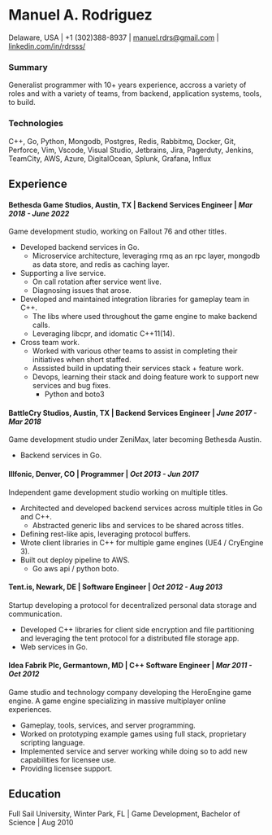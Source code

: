 # Manuel A. Rodriguez
Delaware, USA | +1 (302)388-8937 | manuel.rdrs@gmail.com | [linkedin.com/in/rdrsss/](https://www.linkedin.com/in/rdrsss/)

### Summary
Generalist programmer with 10+ years experience, accross a variety of roles and with a variety of teams, from backend, application systems, tools, to build. 

### Technologies
C++, Go, Python, Mongodb, Postgres, Redis, Rabbitmq, Docker, Git, Perforce, Vim, Vscode, Visual Studio, Jetbrains, Jira, Pagerduty, Jenkins, TeamCity, AWS, Azure, DigitalOcean, Splunk, Grafana, Influx

## Experience
#### Bethesda Game Studios, Austin, TX | Backend Services Engineer | _Mar 2018 - June 2022_
Game development studio, working on Fallout 76 and other titles.
* Developed backend services in Go.
  * Microservice architecture, leveraging rmq as an rpc layer, mongodb as data store, and redis as caching layer.
* Supporting a live service.
  * On call rotation after service went live.
  * Diagnosing issues that arose.
* Developed and maintained integration libraries for gameplay team in C++.
  * The libs where used throughout the game engine to make backend calls.
  * Leveraging libcpr, and idomatic C++11(14).
* Cross team work.
  * Worked with various other teams to assist in completing their initiatives when short staffed. 
  * Asssisted build in updating their services stack + feature work.
  * Devops, learning their stack and doing feature work to support new services and bug fixes.
    * Python and boto3 

#### BattleCry Studios, Austin, TX | Backend Services Engineer | _June 2017 - Mar 2018_
Game development studio under ZeniMax, later becoming Bethesda Austin.
* Backend services in Go.

#### Illfonic, Denver, CO | Programmer | _Oct 2013 - Jun 2017_
Independent game development studio working on multiple titles.
* Architected  and developed backend services across multiple titles in Go and C++.
  * Abstracted generic libs and services to be shared across titles.
* Defining rest-like apis, leveraging protocol buffers.
* Wrote client libraries in C++ for multiple game engines (UE4 / CryEngine 3).
* Built out deploy pipeline to AWS.
  * Go aws api / python boto.

#### Tent.is, Newark, DE | Software Engineer | _Oct 2012 - Aug 2013_
Startup developing a protocol for decentralized personal data storage and communication. 
* Developed C++ libraries for client side encryption and file partitioning and leveraging the tent protocol for a distributed file storage app.
* Web services in Go.

#### Idea Fabrik Plc, Germantown, MD | C++ Software Engineer | _Mar 2011 - Oct 2012_
Game studio and technology company developing the HeroEngine game engine. A game engine specializing in massive multiplayer online experiences.
* Gameplay, tools, services, and server programming.
 * Worked on prototyping example games using full stack, proprietary scripting language.
 * Implemented service and server working while doing so to add new capabilities for licensee use.
* Providing licensee support.

## Education
Full Sail University, Winter Park, FL | Game Development, Bachelor of Science | Aug 2010
